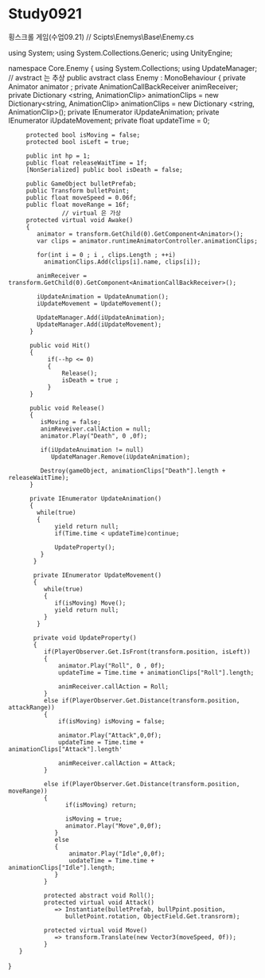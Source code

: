 # Study0921
횡스크롤 게임(수업09.21)
// Scipts\Enemys\Base\Enemy.cs

using System;
using System.Collections.Generic;
using UnityEngine;

namespace Core.Enemy
{
      using System.Collections;
      using UpdateManager;
             // avstract 는 추상
      public avstract class Enemy : MonoBehaviour
      {
         private Animator animator ;
         private AnimationCallBackReceiver animReceiver;
         private Dictionary <string, AnimationClip> animationClips = new 
             Dictionary<string, AnimationClip> animationClips 
              = new Dictionary <string, AnimationClip>();
         private IEnumerator iUpdateAnimation;
         private IEnumerator iUpdateMovement;
         private float updateTime = 0;
         
         protected bool isMoving = false;
         protected bool isLeft = true;
         
         public int hp = 1;
         public float releaseWaitTime = 1f;
         [NonSerialized] public bool isDeath = false;
         
         public GameObject bulletPrefab;
         public Transform bulletPoint;
         public float moveSpeed = 0.06f;
         public float moveRange = 16f;
                   // virtual 은 가상
         protected virtual void Awake()
         {
            animator = transform.GetChild(0).GetComponent<Animator>();
            var clips = animator.runtimeAnimatorController.animationClips;
            
            for(int i = 0 ; i , clips.Length ; ++i)
              animationClips.Add(clips[i].name, clips[i]);
              
            animReceiver = transform.GetChild(0).GetComponent<AnimationCallBackReceiver>();
            
            iUpdateAnimation = UpdateAnumation();
            iUpdateMovement = UpdateMovement();
            
            UpdateManager.Add(iUpdateAnimation);
            UpdateManager.Add(iUpdateMovement);
          }
          
          public void Hit()
          {
               if(--hp <= 0)
               {
                   Release();
                   isDeath = true ;
               }
          }
          
          public void Release()
          {
             isMoving = false;
             animReveiver.callAction = null;
             animator.Play("Death", 0 ,0f);
             
             if(iUpdateAnuimation != null)
                UpdateManager.Remove(iUpdateAnimation);
                
             Destroy(gameObject, animationClips["Death"].length + releaseWaitTime);
          }

          private IEnumerator UpdateAnimation()
          {
            while(true)
            {
                 yield return null;
                 if(Time.time < updateTime)continue;
                 
                 UpdateProperty();
             }
           }
           
           private IEnumerator UpdateMovement()
           {
              while(true)
              {
                 if(isMoving) Move();
                 yield return null;
              }
            }
            
           private void UpdateProperty()
           {
              if(PlayerObserver.Get.IsFront(transform.position, isLeft))
              {   
                  animator.Play("Roll", 0 , 0f);
                  updateTime = Time.time + animationClips["Roll"].length;
                  
                  animReceiver.callAction = Roll;
              }
              else if(PlayerObserver.Get.Distance(transform.position, attackRange))
              { 
                  if(isMoving) isMoving = false;
                  
                  animator.Play("Attack",0,0f);
                  updateTime = Time.time + animationClips["Attack"].length'
                  
                  animReceiver.callAction = Attack;
              }
              
              else if(PlayerObserver.Get.Distance(transform.position, moveRange))
              {
                    if(isMoving) return;
                    
                    isMoving = true;
                    animator.Play("Move",0,0f);
                 }
                 else
                 {
                     animator.Play("Idle",0,0f);
                     uodateTime = Time.time + animationClips["Idle"].length;
                 }
              }
              
              protected abstract void Roll();
              protected virtual void Attack()
                 => Instantiate(bulletPrefab, bullPpint.position,
                    bulletPoint.rotation, ObjectField.Get.transrorm);
                    
              protected virtual void Move()
                 => transform.Translate(new Vector3(moveSpeed, 0f));
              }
       }
}
                      
           
          
          
          
          
          
          
          
         
         
